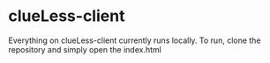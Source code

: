 # clueLess-client

Everything on clueLess-client currently runs locally. To run, clone the repository and simply open the index.html